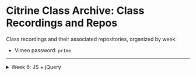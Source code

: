 # Citrine Class Archive: Class Recordings and Repos

Class recordings and their associated repositories, organized by week: 

  - Vimeo password: `pr1me`

---

<details>
  <summary>Week 6: JS + jQuery</summary>

  ##### Monday - 03/27:
  

</details>